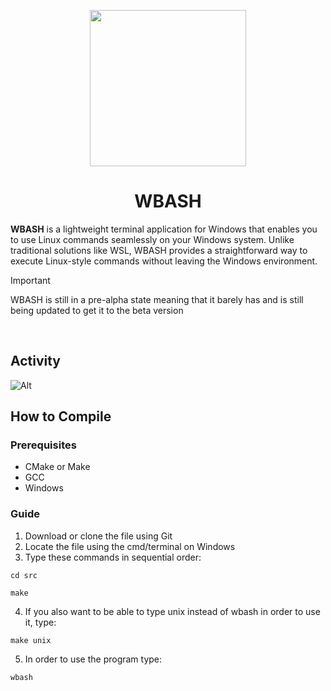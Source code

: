 <p align="center">
  <img src="https://github.com/MuffinLorde/wbash/blob/main/assets/logo.png" height="250">
  <h1 align="center">WBASH</h1>
</p>

**WBASH** is a lightweight terminal application for Windows that enables you to use Linux commands seamlessly on your Windows system. Unlike traditional solutions like WSL, WBASH provides a straightforward way to execute Linux-style commands without leaving the Windows environment.

>[!IMPORTANT]
>WBASH is still in a pre-alpha state meaning that it barely has and is still being updated to get it to the beta version

</br>

## Activity
![Alt](https://repobeats.axiom.co/api/embed/dda456973b91ed3a3271936f2b8572cf98292969.svg "Repobeats analytics image")


## How to Compile
### Prerequisites
- CMake or Make
- GCC
- Windows

### Guide
1. Download or clone the file using Git
2. Locate the file using the cmd/terminal on Windows
3. Type these commands in sequential order:

```
cd src
```

```
make
```

4. If you also want to be able to type unix instead of wbash in order to use it, type:
```
make unix
```

5. In order to use the program type:
```
wbash
```
